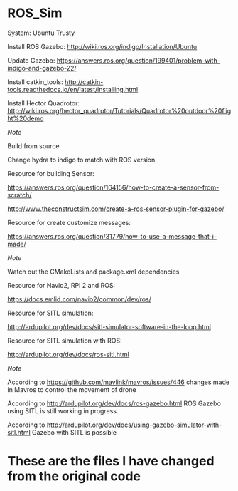 # ROS_Sim

System: Ubuntu Trusty

Install ROS Gazebo:
http://wiki.ros.org/indigo/Installation/Ubuntu

Update Gazebo:
https://answers.ros.org/question/199401/problem-with-indigo-and-gazebo-22/

Install catkin_tools:
http://catkin-tools.readthedocs.io/en/latest/installing.html

Install Hector Quadrotor:
http://wiki.ros.org/hector_quadrotor/Tutorials/Quadrotor%20outdoor%20flight%20demo

*Note*

Build from source

Change hydra to indigo to match with ROS version

Resource for building Sensor:

https://answers.ros.org/question/164156/how-to-create-a-sensor-from-scratch/

http://www.theconstructsim.com/create-a-ros-sensor-plugin-for-gazebo/

Resource for create customize messages:

https://answers.ros.org/question/31779/how-to-use-a-message-that-i-made/

*Note*

 Watch out the CMakeLists and package.xml dependencies
 
Resource for Navio2, RPI 2  and ROS:

https://docs.emlid.com/navio2/common/dev/ros/

Resource for SITL simulation:

http://ardupilot.org/dev/docs/sitl-simulator-software-in-the-loop.html

Resource for SITL simulation with ROS:

http://ardupilot.org/dev/docs/ros-sitl.html

*Note*

According to https://github.com/mavlink/mavros/issues/446 changes made in Mavros to control the movement of drone 

According to http://ardupilot.org/dev/docs/ros-gazebo.html ROS Gazebo using SITL is still working in progress.

According to http://ardupilot.org/dev/docs/using-gazebo-simulator-with-sitl.html Gazebo with SITL is possible

# These are the files I have changed from the original code
